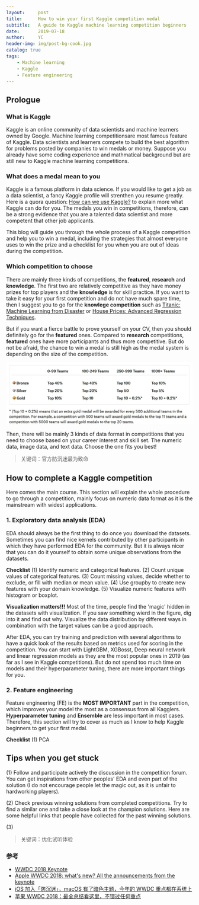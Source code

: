 ```yaml
---
layout:     post
title:      How to win your first Kaggle competition medal
subtitle:   A guide to Kaggle machine learning competition beginners
date:       2019-07-18
author:     YC
header-img: img/post-bg-cook.jpg
catalog: true
tags:
    - Machine learning
    - Kaggle
    - Feature engineering
---
```


## Prologue
### What is Kaggle
Kaggle is an online community of data scientists and machine learners owned by Google. Machine learning competitionsare most famous feature of Kaggle. Data scientists and learners compete to build the best algorithm for problems posted by companies to win medals or money. Suppose you already have some coding experience and mathmatical background but are still new to Kaggle machine learning competitions.

### What does a medal mean to you
Kaggle is a famous platform in data science. If you would like to get a job as a data scientist, a fancy Kaggle profile will strenthen you resume greatly. Here is a quora question: [How can we use Kaggle?](https://www.quora.com/How-can-we-use-kaggle) to explain more what Kaggle can do for you.
The medals you win in competitions, therefore, can be a strong evidence that you are a talented data scientist and more competent that other job applicants.

This blog will guide you through the whole process of a Kaggle competition and help you to win a medal, including the strategies that almost everyone uses to win the prize and a checklist for you when you are out of ideas during the competition.


### Which competition to choose

There are mainly three kinds of competitions, the **featured**, **research** and **knowledge**. The first two are relatively competitive as they have  money prizes for top players and the **knowledge** is for skill practice. If you want to take it easy for your first competition and do not have much spare time, then I suggest you to go for the **knowlege competition** such as [Titanic: Machine Learning from Disaster](https://www.kaggle.com/c/titanic) or [House Prices: Advanced Regression Techniques](https://www.kaggle.com/c/house-prices-advanced-regression-techniques).

But if you want a fierce battle to prove yourself on your CV, then you should definitely go for the **featured** ones. Compared to **research** competitions, **featured** ones have more participants and thus more competitive. But do not be afraid, the chance to win a medal is still high as the medal system is depending on the size of the competition.  

![](img/medal-system.jpg)

Then, there will be mainly 3 kinds of data format in competitions that you need to choose based on your career interest and skill set. The numeric data, image data, and text data. Choose the one fits you best!

>关键词：官方防沉迷最为致命

## How to complete a Kaggle competition

Here comes the main course. This section will explain the whole procedure to go through a competition, mainly focus on numeric data format as it is the mainstream with widest applications.

### 1. Exploratory data analysis (EDA)

EDA should always be the first thing to do once you download the datasets. Sometimes you can find nice kernels contributed by other participants in which they have performed EDA for the community. But it is always nicer that you can do it yourself to obtain some unique observations from the datasets.

**Checklist**
(1) Identify numeric and categorical features.
(2) Count unique values of categorical features.
(3) Count missing values, decide whether to exclude, or fill with median or mean value.
(4) Use groupby to create new features with your domain knowledge.
(5) Visualize numeric features with histogram or boxplot.

**Visualization matters!!!** Most of the time, people find the 'magic' hidden in the datasets with visualization. If you saw something wierd in the figure, dig into it and find out why. Visualize the data distribution by different ways in combination with the target values can be a good approach.

After EDA, you can try training and prediction with several algorithms to have a quick look of the results based on metrics used for scoring in the competition. You can start with LightGBM, XGBosst, Deep neural network and linear regression models as they are the most popular ones in 2019 (as far as I see in Kaggle competitions). But do not spend too much time on models and their hyperparameter tuning, there are more important things for you.


### 2. Feature engineering

Feature engineering (FE) is the **MOST IMPORTANT** part in the competition, which improves your model the most as a consensus from all Kagglers. **Hyperparameter tuning** and **Ensemble** are less important in most cases. Therefore, this section will try to cover as much as I know to help Kaggle beginners to get your first medal.

**Checklist**
(1) PCA


## Tips when you get stuck
(1) Follow and participate actively the discussion in the competition forum. You can get inspirations from other peoples' EDA and even part of the solution (I do not encourage people let the magic out, as it is unfair to hardworking players).

(2) Check previous winning solutions from completed competitions. Try to find a similar one and take a close look at the champion solutions. Here are some helpful links that people have collected for the past winning solutions.

(3)







> 关键词：优化试听体验


### 参考

- [WWDC 2018 Keynote](https://developer.apple.com/videos/play/wwdc2018/101/)
- [Apple WWDC 2018: what's new? All the announcements from the keynote](https://www.techradar.com/news/apple-wwdc-2018-keynote)
- [iOS 加入「防沉迷」，macOS 有了暗色主题，今年的 WWDC 重点都在系统上](http://www.ifanr.com/1043270)
- [苹果 WWDC 2018：最全总结看这里，不错过任何重点](https://sspai.com/post/44816)
